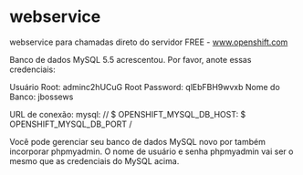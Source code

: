 webservice
==========

webservice para chamadas direto do servidor FREE - www.openshift.com




Banco de dados MySQL 5.5 acrescentou. Por favor, anote essas credenciais:

   Usuário Root: adminc2hUCuG
   Root Password: qlEbFBH9wvxb
   Nome do Banco: jbossews

URL de conexão: mysql: // $ OPENSHIFT_MYSQL_DB_HOST: $ OPENSHIFT_MYSQL_DB_PORT /

Você pode gerenciar seu banco de dados MySQL novo por também incorporar phpmyadmin.
O nome de usuário e senha phpmyadmin vai ser o mesmo que as credenciais do MySQL acima.
